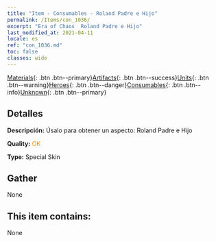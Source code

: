 ```yaml
---
title: "Item - Consumables - Roland Padre e Hijo"
permalink: /Items/con_1036/
excerpt: "Era of Chaos  Roland Padre e Hijo"
last_modified_at: 2021-04-11
locale: es
ref: "con_1036.md"
toc: false
classes: wide
---
```

 [Materials](/es/Items/){: .btn .btn--primary}[Artifacts](/es/Items/Artifacts/){: .btn .btn--success}[Units](/es/Items/Units/){: .btn .btn--warning}[Heroes](/es/Items/Heroes/){: .btn .btn--danger}[Consumables](/es/Items/Consumables/){: .btn .btn--info}[Unknown](/es/Items/Unknown/){: .btn .btn--primary}

## Detalles
 **Descripción:** Úsalo para obtener un aspecto: Roland Padre e Hijo

 **Quality:** <span style="color: #FF8C00">OK</span>

 **Type:** Special Skin

## Gather

  None

## This item contains:

  None

